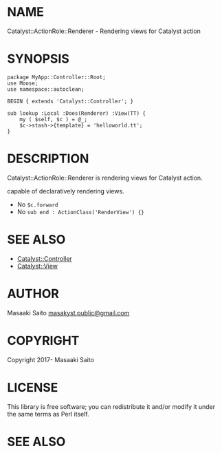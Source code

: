 # NAME

Catalyst::ActionRole::Renderer - Rendering views for Catalyst action

# SYNOPSIS

    package MyApp::Controller::Root;
    use Moose;
    use namespace::autoclean;

    BEGIN { extends 'Catalyst::Controller'; }

    sub lookup :Local :Does(Renderer) :View(TT) {
        my ( $self, $c ) = @_;
        $c->stash->{template} = 'helloworld.tt';
    }

# DESCRIPTION

Catalyst::ActionRole::Renderer is rendering views for Catalyst action.

capable of declaratively rendering views.

- No `$c.forward` 
- No `sub end : ActionClass('RenderView') {}` 

# SEE ALSO

- [Catalyst::Controller](https://metacpan.org/pod/Catalyst::Controller)
- [Catalyst::View](https://metacpan.org/pod/Catalyst::View)

# AUTHOR

Masaaki Saito <masakyst.public@gmail.com>

# COPYRIGHT

Copyright 2017- Masaaki Saito

# LICENSE

This library is free software; you can redistribute it and/or modify
it under the same terms as Perl itself.

# SEE ALSO
